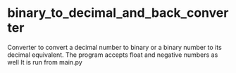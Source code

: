 # binary_to_decimal_and_back_converter
Converter to convert a decimal number to binary or a binary number to its decimal equivalent. The program accepts float and negative numbers as well
It is run from main.py
